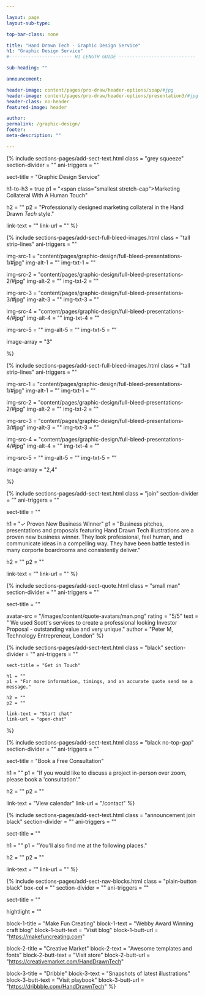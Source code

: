 ```yaml
---

layout: page
layout-sub-type:

top-bar-class: none

title: "Hand Drawn Tech - Graphic Design Service"
h1: "Graphic Design Service"
#----------------------- H1 LENGTH GUIDE ----------------------------

sub-heading: ""

announcement:

header-image: content/pages/pro-draw/header-options/soap/#jpg
header-image: content/pages/pro-draw/header-options/presentation3/#jpg
header-class: no-header
featured-image: header

author:
permalink: /graphic-design/
footer:
meta-description: ""

---
```




<!-- SECTION TEXT -->
{% include sections-pages/add-sect-text.html
  class = "grey squeeze"
  section-divider = ""
  ani-triggers = ""

  sect-title = "Graphic Design Service"
  
  h1-to-h3 = true
  p1 = "<span class=\"smallest stretch-cap\">Marketing Collateral With A Human Touch</span>"
  
  h2 = ""
  p2 = "Professionally designed marketing collateral in the Hand Drawn <em>Tech</em> style."

  link-text = ""
  link-url = ""
%}





<!-- SECTION FULL BLEED IMAGES -->
{% include sections-pages/add-sect-full-bleed-images.html
  class = "tall strip-lines"
  ani-triggers = ""

  img-src-1 = "content/pages/graphic-design/full-bleed-presentations-1/#jpg"
  img-alt-1 = ""
  img-txt-1 = ""

  img-src-2 = "content/pages/graphic-design/full-bleed-presentations-2/#jpg"
  img-alt-2 = ""
  img-txt-2 = ""

  img-src-3 = "content/pages/graphic-design/full-bleed-presentations-3/#jpg"
  img-alt-3 = ""
  img-txt-3 = ""

  img-src-4 = "content/pages/graphic-design/full-bleed-presentations-4/#jpg"
  img-alt-4 = ""
  img-txt-4 = ""

  img-src-5 = ""
  img-alt-5 = ""
  img-txt-5 = ""

  image-array = "3"

%}


<!-- SECTION FULL BLEED IMAGES -->
{% include sections-pages/add-sect-full-bleed-images.html
  class = "tall strip-lines"
  ani-triggers = ""

  img-src-1 = "content/pages/graphic-design/full-bleed-presentations-1/#jpg"
  img-alt-1 = ""
  img-txt-1 = ""

  img-src-2 = "content/pages/graphic-design/full-bleed-presentations-2/#jpg"
  img-alt-2 = ""
  img-txt-2 = ""

  img-src-3 = "content/pages/graphic-design/full-bleed-presentations-3/#jpg"
  img-alt-3 = ""
  img-txt-3 = ""

  img-src-4 = "content/pages/graphic-design/full-bleed-presentations-4/#jpg"
  img-alt-4 = ""
  img-txt-4 = ""

  img-src-5 = ""
  img-alt-5 = ""
  img-txt-5 = ""

  image-array = "2,4"

%}






<!-- SECTION TEXT -->
{% include sections-pages/add-sect-text.html
  class = "join"
  section-divider = ""
  ani-triggers = ""

  sect-title = ""
  
  h1 = "<em>&#10003;</em> Proven New Business Winner"
  p1 = "Business pitches, presentations and proposals featuring Hand Drawn Tech illustrations are a proven new business winner. They look professional, feel human, and communicate ideas in a compelling way. They have been battle tested in many corporte boardrooms and consistently deliver."
  
  h2 = ""
  p2 = ""
  
  link-text = ""
  link-url = ""
%}


<!-- SECTION QUOTE -->
{% include sections-pages/add-sect-quote.html
  class = "small man"
  section-divider = ""
  ani-triggers = ""

  sect-title = ""

  avatar-src = "/images/content/quote-avatars/man.png"
  rating = "5/5"
  text = " We used Scott's services to create a professional looking Investor Proposal - outstanding value and very unique."
  author = "Peter M, Technology Entrepreneur, London"
%}


<!-- SECTION TEXT -->
{% include sections-pages/add-sect-text.html
	class = "black"
	section-divider = ""
	ani-triggers = ""

	sect-title = "Get in Touch"
	
	h1 = ""
	p1 = "For more information, timings, and an accurate quote send me a message."
	
	h2 = ""
	p2 = ""
	
	link-text = "Start chat"
	link-url = "open-chat"
%}



<!-- SECTION TEXT -->
{% include sections-pages/add-sect-text.html
  class = "black no-top-gap"
  section-divider = ""
  ani-triggers = ""

  sect-title = "Book a Free Consultation"
  
  h1 = ""
  p1 = "If you would like to discuss a project in-person over zoom, please book a 'consultation'."

  h2 = ""
  p2 = ""
  
  link-text = "View calendar"
  link-url = "/contact"
%}



<!-- SECTION TEXT -->
{% include sections-pages/add-sect-text.html
  class = "announcement join black"
  section-divider = ""
  ani-triggers = ""

  sect-title = ""
  
  h1 = ""
  p1 = "You'll also find me at the following places."
  
  h2 = ""
  p2 = ""
  
  link-text = ""
  link-url = ""
%}


<!-- SECTION NAV BLOCKS -->
{% include sections-pages/add-sect-nav-blocks.html
  class = "plain-button black"
  box-col = ""
  section-divider = ""
  ani-triggers = ""

  sect-title = ""

  hightlight = ""
  
  block-1-title = "Make Fun Creating"
  block-1-text = "Webby Award Winning craft blog"
  block-1-butt-text = "Visit blog"
  block-1-butt-url = "https://makefuncreating.com"

  block-2-title = "Creative Market"
  block-2-text = "Awesome templates and fonts"
  block-2-butt-text = "Visit store"
  block-2-butt-url = "https://creativemarket.com/HandDrawnTech"

  block-3-title = "Dribble"
  block-3-text = "Snapshots of latest illustrations"
  block-3-butt-text = "Visit playbook"
  block-3-butt-url = "https://dribbble.com/HandDrawnTech"
%} 



